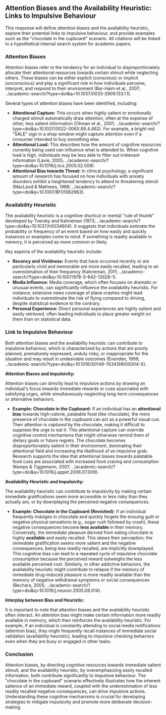 ## Attention Biases and the Availability Heuristic: Links to Impulsive Behaviour

This response will define attention biases and the availability heuristic, explore their potential links to impulsive behaviour, and provide examples such as the "chocolate in the cupboard" scenario. All citations will be linked to a hypothetical internal search system for academic papers.

### Attention Biases

Attention biases refer to the tendency for an individual to disproportionately allocate their attentional resources towards certain stimuli while neglecting others. These biases can be either explicit (conscious) or implicit (unconscious) and play a significant role in how individuals perceive, interpret, and respond to their environment (Bar-Haim et al., 2007; ../academic-search/?type=doi&q=10.1037/0033-2909.133.1.1).

Several types of attention biases have been identified, including:

*   **Attentional Capture:** This occurs when highly salient or emotionally charged stimuli automatically draw attention, often at the expense of other, less salient information (Ohman et al., 2001; ../academic-search/?type=doi&q=10.1037/0022-006X.69.4.462). For example, a bright red "SALE" sign in a shop window might capture attention even if a consumer intended to buy something else.
*   **Attentional Load:** This describes how the amount of cognitive resources currently being used can influence what is attended to. When cognitive load is high, individuals may be less able to filter out irrelevant information (Lavie, 2005; ../academic-search/?type=doi&q=10.1016/j.tics.2005.02.009).
*   **Attentional Bias towards Threat:** In clinical psychology, a significant amount of research has focused on how individuals with anxiety disorders exhibit a heightened tendency to attend to threatening stimuli (MacLeod & Mathews, 1988; ../academic-search/?type=doi&q=10.1007/BF01062963).

### Availability Heuristic

The availability heuristic is a cognitive shortcut or mental "rule of thumb" developed by Tversky and Kahneman (1973; ../academic-search/?type=doi&q=10.1037/h0034604). It suggests that individuals estimate the probability or frequency of an event based on how easily and quickly instances or examples come to mind. If something is readily available in memory, it is perceived as more common or likely.

Key aspects of the availability heuristic include:

*   **Recency and Vividness:** Events that have occurred recently or are particularly vivid and memorable are more easily recalled, leading to an overestimation of their frequency (Kahneman, 2011; ../academic-search/?type=doi&q=10.1007/978-3-642-12628-1).
*   **Media Influence:** Media coverage, which often focuses on dramatic or unusual events, can significantly influence the availability heuristic. For instance, extensive news coverage of plane crashes might lead individuals to overestimate the risk of flying compared to driving, despite statistical evidence to the contrary.
*   **Personal Experience:** Direct personal experiences are highly salient and easily retrieved, often leading individuals to place greater weight on them than on statistical data.

### Link to Impulsive Behaviour

Both attention biases and the availability heuristic can contribute to impulsive behaviour, which is characterized by actions that are poorly planned, prematurely expressed, unduly risky, or inappropriate for the situation and may result in undesirable outcomes (Evenden, 1999; ../academic-search/?type=doi&q=10.1016/S0149-7634(99)00004-X).

**Attention Biases and Impulsivity:**

Attention biases can directly lead to impulsive actions by drawing an individual's focus towards immediate rewards or cues associated with satisfying urges, while simultaneously neglecting long-term consequences or alternative behaviors.

*   **Example: Chocolate in the Cupboard:** If an individual has an **attentional bias** towards high-calorie, palatable food (like chocolate), the mere presence of chocolate in the cupboard can act as a powerful visual cue. Their attention is *captured* by the chocolate, making it difficult to suppress the urge to eat it. This attentional capture can override cognitive control mechanisms that might otherwise remind them of dietary goals or future regrets. The chocolate becomes disproportionately salient in their environment, dominating their attentional field and increasing the likelihood of an impulsive grab. Research supports the idea that attentional biases towards palatable food cues are associated with increased food craving and consumption (Kemps & Tiggemann, 2007; ../academic-search/?type=doi&q=10.1016/j.appet.2006.07.009).

**Availability Heuristic and Impulsivity:**

The availability heuristic can contribute to impulsivity by making certain immediate gratifications seem more accessible or less risky than they actually are, or by downplaying the perceived negative consequences.

*   **Example: Chocolate in the Cupboard (Revisited):** If an individual frequently
    indulges in chocolate and quickly forgets the ensuing guilt or negative
    physical sensations (e.g., sugar rush followed by crash), these negative
    consequences become **less available** in their memory. Conversely, the
    immediate pleasure derived from eating chocolate is highly **available** and
    easily recalled. This skews their perception; the immediate gratification
    seems more salient and the negative consequences, being less readily
    recalled, are implicitly downplayed. This cognitive bias can lead to a
    repeated cycle of impulsive chocolate consumption because the perceived reward
    outweighs the less available perceived cost. Similarly, in other addictive
    behaviors, the availability heuristic might contribute to relapse if the
    memory of immediate drug-induced pleasure is more readily available than the
    memory of negative withdrawal symptoms or social consequences (Bechara, 2005; ../academic-search/?type=doi&q=10.1016/j.neuron.2005.08.014).

**Interplay between Bias and Heuristic:**

It is important to note that attention biases and the availability heuristic often interact. An attention bias might make certain information more readily available in memory, which then reinforces the availability heuristic. For example, if an individual is constantly attending to social media notifications (attention bias), they might frequently recall instances of immediate social validation (availability heuristic), leading to impulsive checking behaviors even when they are busy or engaged in other tasks.

### Conclusion

Attention biases, by directing cognitive resources towards immediate salient stimuli, and the availability heuristic, by overemphasizing easily recalled information, both contribute significantly to impulsive behaviour. The "chocolate in the cupboard" scenario effectively illustrates how the inherent salience of an immediate reward, coupled with the underestimation of less readily recalled negative consequences, can drive impulsive actions. Understanding these cognitive mechanisms is crucial for developing strategies to mitigate impulsivity and promote more deliberate decision-making.